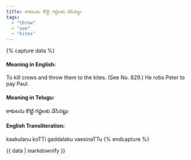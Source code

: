 ```yaml
---
title: కాకులను కొట్టి గద్దలకు వేసినట్టు
tags:
  - "throw"
  - "see"
  - "kites"
---
```


{% capture data %}
#### Meaning in English:
To kill crows and throw them to the kites.
(See No. 829.)
He robs Peter to pay Paul.

#### Meaning in Telugu:
కాకులను కొట్టి గద్దలకు వేసినట్టు

#### English Transliteration:
kaakulanu koTTi gaddalaku vaesinaTTu
{% endcapture %}

{{ data | markdownify }}

